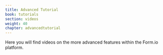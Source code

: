 ```yaml
---
title: Advanced Tutorial
book: tutorials
section: videos
weight: 40
chapter: advancedtutorial
---
```

Here you will find videos on the more advanced features within the Form.io platform. 
